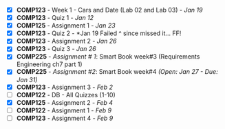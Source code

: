 - [x] **COMP123** - Week 1 - Cars and Date (Lab 02 and Lab 03) - *Jan 19*
- [x] **COMP123** - Quiz 1 - *Jan 12*
- [x] **COMP125** - Assignment 1 - *Jan 23*
- [x] **COMP123** - Quiz 2 - *Jan 19 
      Failed ^ since missed it... FF!
- [x] **COMP123** - Assignment 2 - *Jan 26*
- [x] **COMP123** - Quiz 3 - *Jan 26*
- [x] **COMP225** - *Assignment # 1*: Smart Book week#3 (Requirements Engineering ch7 part 1)
 - [x] **COMP225** - *Assignment #2*: Smart Book week#4 *(Open: Jan 27 - Due: Jan 31)*
 - [x] **COMP123** - Assignment 3 - *Feb 2*
 - [ ] **COMP122** - DB - All Quizzes (1-10)
- [x] **COMP125** - Assignment 2 - *Feb 4*
- [ ] **COMP122** - Assignment 1 - *Feb 9*
- [ ] **COMP123** - Assignment 4 - *Feb 9*